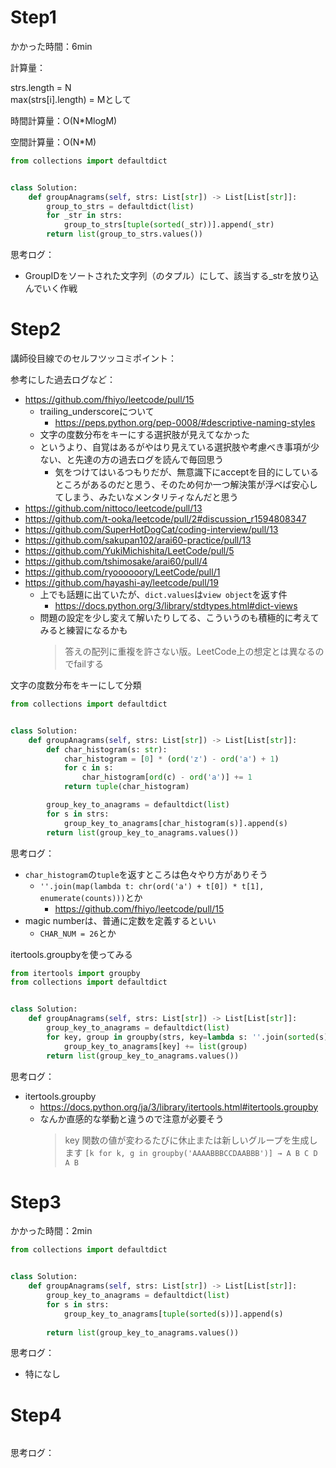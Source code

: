 # Step1

かかった時間：6min

計算量：

strs.length = N <br>
max(strs[i].length) = Mとして

時間計算量：O(N*MlogM)

空間計算量：O(N*M)

```python
from collections import defaultdict


class Solution:
    def groupAnagrams(self, strs: List[str]) -> List[List[str]]:
        group_to_strs = defaultdict(list)
        for _str in strs:
            group_to_strs[tuple(sorted(_str))].append(_str)
        return list(group_to_strs.values())
```
思考ログ：
- GroupIDをソートされた文字列（のタプル）にして、該当する_strを放り込んでいく作戦

# Step2

講師役目線でのセルフツッコミポイント：

参考にした過去ログなど：
- https://github.com/fhiyo/leetcode/pull/15
  - trailing_underscoreについて
    - https://peps.python.org/pep-0008/#descriptive-naming-styles
  - 文字の度数分布をキーにする選択肢が見えてなかった
  - というより、自覚はあるがやはり見えている選択肢や考慮べき事項が少ない、と先達の方の過去ログを読んで毎回思う
    - 気をつけてはいるつもりだが、無意識下にacceptを目的にしているところがあるのだと思う、そのため何か一つ解決策が浮べば安心してしまう、みたいなメンタリティなんだと思う
- https://github.com/nittoco/leetcode/pull/13
- https://github.com/t-ooka/leetcode/pull/2#discussion_r1594808347
- https://github.com/SuperHotDogCat/coding-interview/pull/13
- https://github.com/sakupan102/arai60-practice/pull/13
- https://github.com/YukiMichishita/LeetCode/pull/5
- https://github.com/tshimosake/arai60/pull/4
- https://github.com/ryoooooory/LeetCode/pull/1
- https://github.com/hayashi-ay/leetcode/pull/19
  - 上でも話題に出ていたが、```dict.values```は```view object```を返す件
    - https://docs.python.org/3/library/stdtypes.html#dict-views
  - 問題の設定を少し変えて解いたりしてる、こういうのも積極的に考えてみると練習になるかも
    > 答えの配列に重複を許さない版。LeetCode上の想定とは異なるのでfailする

文字の度数分布をキーにして分類
```python
from collections import defaultdict


class Solution:
    def groupAnagrams(self, strs: List[str]) -> List[List[str]]:
        def char_histogram(s: str):
            char_histogram = [0] * (ord('z') - ord('a') + 1)
            for c in s:
                char_histogram[ord(c) - ord('a')] += 1
            return tuple(char_histogram)

        group_key_to_anagrams = defaultdict(list)
        for s in strs:
            group_key_to_anagrams[char_histogram(s)].append(s)
        return list(group_key_to_anagrams.values())
```
思考ログ：
- ```char_histogram```の```tuple```を返すところは色々やり方がありそう
  - ```''.join(map(lambda t: chr(ord('a') + t[0]) * t[1], enumerate(counts)))```とか
    - https://github.com/fhiyo/leetcode/pull/15
- magic numberは、普通に定数を定義するといい
  - ```CHAR_NUM = 26```とか

itertools.groupbyを使ってみる
```python
from itertools import groupby
from collections import defaultdict


class Solution:
    def groupAnagrams(self, strs: List[str]) -> List[List[str]]:
        group_key_to_anagrams = defaultdict(list)
        for key, group in groupby(strs, key=lambda s: ''.join(sorted(s))):
            group_key_to_anagrams[key] += list(group)
        return list(group_key_to_anagrams.values())
```
思考ログ：
- itertools.groupby  
  - https://docs.python.org/ja/3/library/itertools.html#itertools.groupby
  - なんか直感的な挙動と違うので注意が必要そう
    > key 関数の値が変わるたびに休止または新しいグループを生成します
    > ```[k for k, g in groupby('AAAABBBCCDAABBB')] → A B C D A B```
  
# Step3

かかった時間：2min

```python
from collections import defaultdict


class Solution:
    def groupAnagrams(self, strs: List[str]) -> List[List[str]]:
        group_key_to_anagrams = defaultdict(list)
        for s in strs:
            group_key_to_anagrams[tuple(sorted(s))].append(s)
        
        return list(group_key_to_anagrams.values())
```
思考ログ：
- 特になし

# Step4

```python
```
思考ログ：

